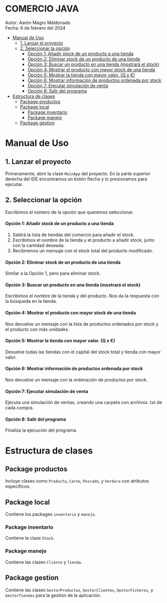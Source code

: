 # COMERCIO JAVA

Autor: Aarón Magro Maldonado  
Fecha: 6 de febrero del 2024

- [Manual de Uso](#manual-de-uso)
  - [1. Lanzar el proyecto](#1-lanzar-el-proyecto)
  - [2. Seleccionar la opción](#2-seleccionar-la-opción)
      - [Opción 1: Añadir stock de un producto a una tienda](#opción-1-añadir-stock-de-un-producto-a-una-tienda)
      - [Opción 2: Eliminar stock de un producto de una tienda](#opción-2-eliminar-stock-de-un-producto-de-una-tienda)
      - [Opción 3: Buscar un producto en una tienda (mostrará el stock)](#opción-3-buscar-un-producto-en-una-tienda-mostrará-el-stock)
      - [Opción 4: Mostrar el producto con mayor stock de una tienda](#opción-4-mostrar-el-producto-con-mayor-stock-de-una-tienda)
      - [Opción 5: Mostrar la tienda con mayor valor. (Q x €)](#opción-5-mostrar-la-tienda-con-mayor-valor-q-x-€)
      - [Opción 6: Mostrar información de productos ordenada por stock](#opción-6-mostrar-información-de-productos-ordenada-por-stock)
      - [Opción 7: Ejecutar simulación de venta](#opción-7-ejecutar-simulación-de-venta)
      - [Opción 8: Salir del programa](#opción-8-salir-del-programa)
- [Estructura de clases](#estructura-de-clases)
  - [Package productos](#package-productos)
  - [Package local](#package-local)
    - [Package inventario](#package-inventario)
    - [Package manejo](#package-manejo)
  - [Package gestion](#package-gestion)

# Manual de Uso

## 1. Lanzar el proyecto

Primeramente, abrir la clase `MainApp` del proyecto. En la parte superior derecha del IDE encontramos un botón flecha y lo presionamos para ejecutar.

## 2. Seleccionar la opción

Escribimos el número de la opción que queremos seleccionar.

#### Opción 1: Añadir stock de un producto a una tienda

1. Saldrá la lista de tiendas del comercio para añadir el stock.
2. Escribimos el nombre de la tienda y el producto a añadir stock, junto con la cantidad deseada.
3. Recibiremos un mensaje con el stock total del producto modificado.

#### Opción 2: Eliminar stock de un producto de una tienda

Similar a la Opción 1, pero para eliminar stock.

#### Opción 3: Buscar un producto en una tienda (mostrará el stock)

Escribimos el nombre de la tienda y del producto. Nos da la respuesta con la búsqueda en la tienda.

#### Opción 4: Mostrar el producto con mayor stock de una tienda

Nos devuelve un mensaje con la lista de productos ordenados por stock y el producto con más unidades.

#### Opción 5: Mostrar la tienda con mayor valor. (Q x €)

Devuelve todas las tiendas con el capital del stock total y tienda con mayor valor.

#### Opción 6: Mostrar información de productos ordenada por stock

Nos devuelve un mensaje con la ordenación de productos por stock.

#### Opción 7: Ejecutar simulación de venta

Ejecuta una simulación de ventas, creando una carpeta con archivos .txt de cada compra.

#### Opción 8: Salir del programa

Finaliza la ejecución del programa.

# Estructura de clases

## Package productos

Incluye clases como `Producto`, `Carne`, `Pescado`, y `Verdura` con atributos específicos.

## Package local
Contiene los packages `inventario` y `manejo`.

### Package inventario
Contiene la clase `Stock`.

### Package manejo
Contiene las clases `Cliente` y `Tienda`.

## Package gestion

Contiene las clases `GestorProductos`, `GestorClientes`, `GestorFicheros`, y `GestorTiendas` para la gestión de la aplicación.